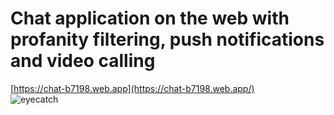 # Chat application on the web with profanity filtering, push notifications and video calling
[https://chat-b7198.web.app](https://chat-b7198.web.app/) <br/>
![eyecatch](https://firebasestorage.googleapis.com/v0/b/chat-b7198.appspot.com/o/easychat_eyecatch.png?alt=media&token=42acea37-c1ab-4f95-b30e-8390fad90f8c)
